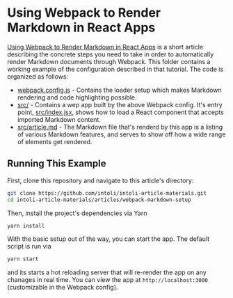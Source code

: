 # Using Webpack to Render Markdown in React Apps

[Using Webpack to Render Markdown in React Apps](https://intoli.com/blog/webpack-markdown-setup) is a short article describing the concrete steps you need to take in order to automatically render Markdown documents through Webpack.
This folder contains a working example of the configuration described in that tutorial.
The code is organized as follows:

- [webpack.config.js](webpack.config.js) - Contains the loader setup which makes Markdown rendering and code highlighting possible.
- [src/](src/) - Contains a wep app built by the above Webpack config.
    It's entry point, [src/index.jsx](src/index.jsx), shows how to load a React component that accepts imported Markdown content.
- [src/article.md](src/article.md) - The Markdown file that's renderd by this app is a listing of various Markdown features, and serves to show off how a wide range of elements get rendered.


## Running This Example

First, clone this repository and navigate to this article's directory:

```bash
git clone https://github.com/intoli/intoli-article-materials.git
cd intoli-article-materials/articles/webpack-markdown-setup
```

Then, install the project's dependencies via Yarn

```bash
yarn install
```

With the basic setup out of the way, you can start the app.
The default script is run via

```bash
yarn start
```

and its starts a hot reloading server that will re-render the app on any chanages in real time.
You can view the app at `http://localhost:3000` (customizable in the Webpack config).
